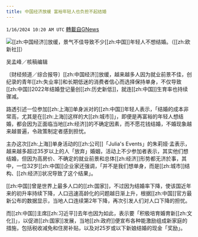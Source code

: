 ```yaml
---
title: 中国经济放缓 富裕年轻人也负担不起结婚
---
```

`1/16/2024 10:20 AM UTC` [轉載自GNews](https://gnews.org/articles/2225348)

![](https://img.ltn.com.tw/Upload/business/page/800/2024/01/16/phpkNuqTT.jpg "")[[zh:中国经济]]放缓，景气不佳导致不少[[zh:中国]]年轻人不想结婚。（[[zh:欧新社]]）

吴孟峰／核稿编辑

〔财经频道／综合报导〕[[zh:中国经济]]放缓，越来越多人因为就业前景不佳，创纪录的青年[[zh:失业率]]和长期低迷的消费者信心而选择保持单身，不仅导致[[zh:中国]]2022年结婚登记量创[[zh:历史新低]]，就连[[zh:中国]]生育率也持续骤减。

路透引述一位参加[[zh:上海]]单身派对的[[zh:中国]]年轻人表示，「结婚的成本非常高，尤其是在[[zh:上海]]这样的大[[zh:城市]]」，即便是再富裕的年轻人想结婚，都会因为正面临当地[[zh:经济]]的不确定因素，而不愿花钱结婚，不婚现象越来越普遍，令政策制定者感到担忧。

主办这次[[zh:上海]]单身活动的[[zh:公司]]「Julia's Events」的朱莉娅&middot;孟表示，越来越多超过35岁以上的人「放弃」婚姻，活动上不少参加者表示，其实他们想结婚，但因为高房价、不确定的就业前景和总体[[zh:经济]]形势都无济於事，其中，一位32岁[[zh:中国]]企业家还强调，「并不是我们想单身，而是[[zh:城市]]结构、[[zh:经济]]状况导致了这个结果」。

[[zh:中国]]曾是世界上最多人口的[[zh:国家]]，不过因为结婚率下降，使该国近年来的初升率持续下降，人口迅速高龄化的问题越日渐上升，根据[[zh:中国]]官方最新公布的数据显示，当地人口连续第2年下降，再次引发人们对人口下降的担忧。

而[[zh:中国]]主席[[zh:习近平]]去年也因为如此，表示要「积极培育婚育新[[zh:文化]]」，以促进[[zh:国家]]发展，当地[[zh:政府]]便宣布各种能激励组成新家庭的措施，包括税收减免和住房补贴，以及对25岁或以下新娘结婚的现金「奖励」。
